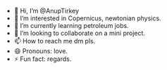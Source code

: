 - 👋 Hi, I’m @AnupTirkey
- 👀 I’m interested in  Copernicus, newtonian physics.
- 🌱 I’m currently learning petroleum jobs.
- 💞️ I’m looking to collaborate on a mini project.
- 📫 How to reach me  dm pls.
- 😄 Pronouns: love.
- ⚡ Fun fact: regards.

<!---
AnupTirkey/AnupTirkey is a ✨ special ✨ repository because its `README.md` (this file) appears on your GitHub profile.
You can click the Preview link to take a look at your changes.
--->
